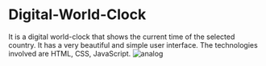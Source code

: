 # Digital-World-Clock
It is a digital world-clock that shows the current time of the selected country. It has a very beautiful and simple user interface. The technologies involved are HTML, CSS, JavaScript.
![analog](https://user-images.githubusercontent.com/47470062/179967610-33ef3186-3dbb-4f3e-97b6-31201f0a7975.png)
